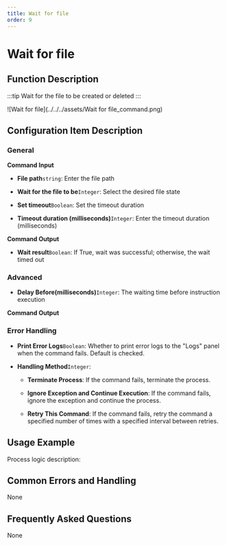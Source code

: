 ```yaml
---
title: Wait for file
order: 9
---
```


# Wait for file

## Function Description

:::tip 
Wait for the file to be created or deleted
:::

![Wait for file](../../../assets/Wait for file_command.png)

## Configuration Item Description

### General

**Command Input**

- **File path**`string`: Enter the file path

- **Wait for the file to be**`Integer`: Select the desired file state

- **Set timeout**`Boolean`: Set the timeout duration

- **Timeout duration (milliseconds)**`Integer`: Enter the timeout duration (milliseconds)


**Command Output**

- **Wait result**`Boolean`: If True, wait was successful; otherwise, the wait timed out

### Advanced

- **Delay Before(milliseconds)**`Integer`: The waiting time before instruction execution


**Command Output**

### Error Handling

- **Print Error Logs**`Boolean`: Whether to print error logs to the "Logs" panel when the command fails. Default is checked. 

- **Handling Method**`Integer`:

    - **Terminate Process**: If the command fails, terminate the process.

    - **Ignore Exception and Continue Execution**: If the command fails, ignore the exception and continue the process.

    - **Retry This Command**: If the command fails, retry the command a specified number of times with a specified interval between retries.

## Usage Example

Process logic description:

## Common Errors and Handling

None

## Frequently Asked Questions

None

